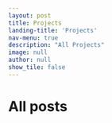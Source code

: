 ```yaml
---
layout: post
title: Projects
landing-title: 'Projects'
nav-menu: true
description: "All Projects"
image: null
author: null
show_tile: false
---
```


<h1>All posts</h1>
